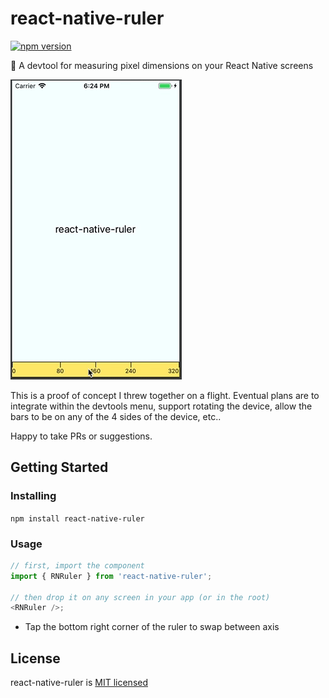 # react-native-ruler

[![npm version](https://badge.fury.io/js/react-native-ruler.svg)](https://badge.fury.io/js/react-native-ruler)

📏 A devtool for measuring pixel dimensions on your React Native screens

![iOS Example](./demo.gif)

This is a proof of concept I threw together on a flight. Eventual plans are to integrate within the devtools menu, support rotating the device, allow the bars to be on any of the 4 sides of the device, etc..

Happy to take PRs or suggestions.

## Getting Started

### Installing

`npm install react-native-ruler`

### Usage

```js
// first, import the component
import { RNRuler } from 'react-native-ruler';

// then drop it on any screen in your app (or in the root)
<RNRuler />;
```

-   Tap the bottom right corner of the ruler to swap between axis

## License

react-native-ruler is [MIT licensed](https://github.com/lfkwtz/react-native-ruler/tree/master/LICENSE)

